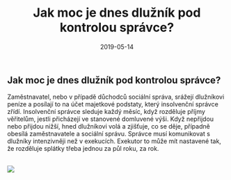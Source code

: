 ﻿---
title:  "Jak moc je dnes dlužník pod kontrolou správce?" 
date:   2019-05-14 
tags: 
    - KISK
    - start
    - hugo
---


<h2>Jak moc je dnes dlužník pod kontrolou správce?</h2>

<p>
Zaměstnavatel, nebo v případě důchodců sociální správa, srážejí dlužníkovi peníze a posílají to na účet majetkové podstaty, který insolvenční správce zřídí. Insolvenční správce sleduje každý měsíc, když rozděluje příjmy věřitelům, jestli přicházejí ve stanovené domluvené výši. Když nepřijdou nebo přijdou nižší, hned dlužníkovi volá a zjišťuje, co se děje, případně obesílá zaměstnavatele a sociální správu. Správce musí komunikovat s dlužníky intenzivněji než v exekucích. Exekutor to může mít nastavené tak, že rozděluje splátky třeba jednou za půl roku, za rok.</p>

<br/>
<img src="https://elegant-visvesvaraya-ecc193.netlify.com/post/clanek_dluznik/dluznik.jpg"/>